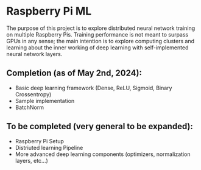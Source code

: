 # Raspberry Pi ML

The purpose of this project is to explore distributed neural network training on multiple Raspberry Pis. Training performance is not meant to surpass GPUs in any sense; the main intention is to explore computing clusters and learning about the inner working of deep learning with self-implemented neural network layers.

## Completion (as of May 2nd, 2024):
* Basic deep learning framework (Dense, ReLU, Sigmoid, Binary Crossentropy)
* Sample implementation
* BatchNorm

## To be completed (very general to be expanded):
* Raspberry Pi Setup
* Distriuted learning Pipeline
* More advanced deep learning components (optimizers, normalization layers, etc...)
